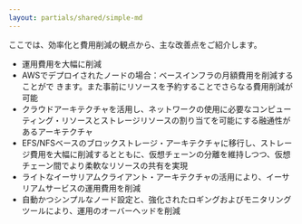 ```yaml
---
layout: partials/shared/simple-md
---
```


ここでは、効率化と費用削減の観点から、主な改善点をご紹介します。

- 運用費用を大幅に削減
- AWSでデプロイされたノードの場合：ベースインフラの月額費用を削減することがで きます。また事前にリソースを予約することでさらなる費用削減が可能
- クラウドアーキテクチャを活用し、ネットワークの使用に必要なコンピューティング・リソースとストレージリソースの割り当てを可能にする融通性があるアーキテクチャ
- EFS/NFSベースのブロックストレージ・アーキテクチャに移行し、ストレージ費用を大幅に削減するとともに、仮想チェーンの分離を維持しつつ、仮想チェーン間でより柔軟なリソースの共有を実現
- ライトなイーサリアムクライアント・アーキテクチャの活用により、イーサリアムサービスの運用費用を削減
- 自動かつシンプルなノード設定と、強化されたロギングおよびモニタリングツールにより、運用のオーバーヘッドを削減
